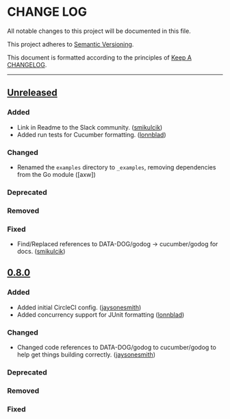 # CHANGE LOG

All notable changes to this project will be documented in this file.

This project adheres to [Semantic Versioning](http://semver.org).

This document is formatted according to the principles of [Keep A CHANGELOG](http://keepachangelog.com).

----

## [Unreleased]

### Added

- Link in Readme to the Slack community. ([smikulcik])
- Added run tests for Cucumber formatting. ([lonnblad])

### Changed

- Renamed the `examples` directory to `_examples`, removing dependencies from the Go module ([axw])

### Deprecated

### Removed

### Fixed

- Find/Replaced references to DATA-DOG/godog -> cucumber/godog for docs. ([smikulcik])

## [0.8.0]

### Added

- Added initial CircleCI config. ([jaysonesmith])
- Added concurrency support for JUnit formatting ([lonnblad])

### Changed

- Changed code references to DATA-DOG/godog to cucumber/godog to help get things building correctly. ([jaysonesmith])

### Deprecated

### Removed

### Fixed

<!-- Releases -->
[Unreleased]: https://github.com/cucumber/cucumber/compare/godog/v0.8.0...master
[0.8.0]:      https://github.com/cucumber/cucumber/compare/godog/v0.7.13...godog/v0.8.0

<!-- Contributors -->
[jaysonesmith]:     https://github.com/jaysonesmith
[smikulcik]:        https://github.com/smikulcik
[lonnblad]:         https://github.com/lonnblad
